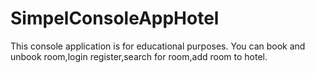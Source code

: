 # SimpelConsoleAppHotel
This console application is for educational purposes.
You can book and unbook room,login register,search for room,add room to hotel.
